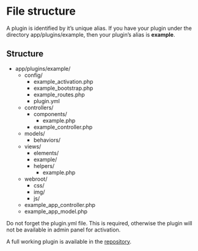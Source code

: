 # File structure

A plugin is identified by it’s unique alias. If you have your plugin under the directory app/plugins/example, then your plugin’s alias is **example**.

## Structure

* app/plugins/example/
   * config/
      * example\_activation.php
      * example\_bootstrap.php
      * example\_routes.php
      * plugin.yml
   * controllers/
      * components/
         * example.php
      * example\_controller.php
   * models/
      * behaviors/
   * views/
      * elements/
      * example/
      * helpers/
         * example.php
    * webroot/
      * css/
      * img/
      * js/
   * example\_app\_controller.php
   * example\_app\_model.php

Do not forget the plugin.yml file. This is required, otherwise the plugin will not be available in admin panel for activation.

A full working plugin is available in the [repository](http://github.com/croogo/croogo/tree/master/plugins/example).